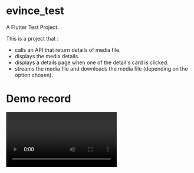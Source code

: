 # evince_test

A Flutter Test Project.

This is a project that :
- calls an API that return details of media file.
- displays the media details.
- displays a details page when one of the detail's card is clicked.
- streams the media file and downloads the media file (depending on the option chosen).
# Demo record
![screen_record](screen_recorder.mp4)
